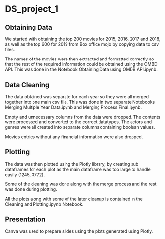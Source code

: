 # DS_project_1

## Obtaining Data

We started with obtaining the top 200 movies for 2015, 2016, 2017 and 2018, as well as the top 600 for 2019 from Box office mojo by copying data to csv files. 

The names of the movies were then extracted and formatted correctly so that the rest of the required information could be obtained using the OMBD API. This was done in the Notebook Obtaining Data using OMDB API.ipynb.

## Data Cleaning

The data obtained was separate for each year so they were all merged together into one main csv file.
This was done in two separate Notebooks Merging Multiple Year Data.ipynb and Merging Process Final.ipynb.


Empty and unnecessary columns from the data were dropped. The contents were processed and converted to the correct datatypes. The actors and genres were all created into separate columns containing boolean values. 

Movies entries without any financial information were also dropped.

## Plotting

The data was then plotted using the Plotly library, by creating sub dataframes for each plot as the main dataframe was too large to handle easily (1245, 3772). 

Some of the cleaning was done along with the merge process and the rest was done during plotting. 

All the plots along with some of the later cleanup is contained in the Cleaning and Plotting.ipynb Notebook.

## Presentation

Canva was used to prepare slides using the plots generated using Plotly.